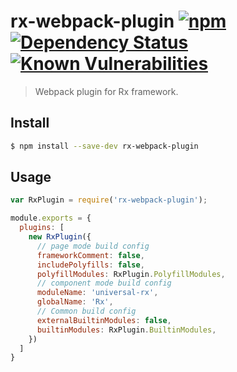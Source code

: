 # rx-webpack-plugin [![npm](https://img.shields.io/npm/v/rx-webpack-plugin.svg)](https://www.npmjs.com/package/rx-webpack-plugin) [![Dependency Status](https://david-dm.org/alibaba/rx.svg?path=packages/rx-webpack-plugin)](https://david-dm.org/alibaba/rx.svg?path=packages/rx-webpack-plugin) [![Known Vulnerabilities](https://snyk.io/test/npm/rx-webpack-plugin/badge.svg)](https://snyk.io/test/npm/rx-webpack-plugin)

> Webpack plugin for Rx framework.

## Install

```sh
$ npm install --save-dev rx-webpack-plugin
```

## Usage

```javascript
var RxPlugin = require('rx-webpack-plugin');

module.exports = {
  plugins: [
    new RxPlugin({
      // page mode build config
      frameworkComment: false,
      includePolyfills: false,
      polyfillModules: RxPlugin.PolyfillModules,
      // component mode build config
      moduleName: 'universal-rx',
      globalName: 'Rx',
      // Common build config
      externalBuiltinModules: false,
      builtinModules: RxPlugin.BuiltinModules,
    })
  ]
}
```

